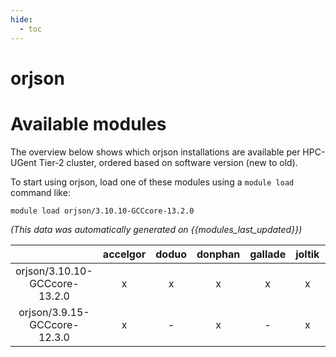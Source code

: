 ```yaml
---
hide:
  - toc
---
```


orjson
======

# Available modules


The overview below shows which orjson installations are available per HPC-UGent Tier-2 cluster, ordered based on software version (new to old).

To start using orjson, load one of these modules using a `module load` command like:

```shell
module load orjson/3.10.10-GCCcore-13.2.0
```

*(This data was automatically generated on {{modules_last_updated}})*

| |accelgor|doduo|donphan|gallade|joltik|litleo|shinx|
| :---: | :---: | :---: | :---: | :---: | :---: | :---: | :---: |
|orjson/3.10.10-GCCcore-13.2.0|x|x|x|x|x|x|x|
|orjson/3.9.15-GCCcore-12.3.0|x|-|x|-|x|x|-|
